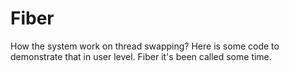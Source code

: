 Fiber
=====

How  the system work on thread swapping? Here is some code to demonstrate that in user level. Fiber it's been called  some time.